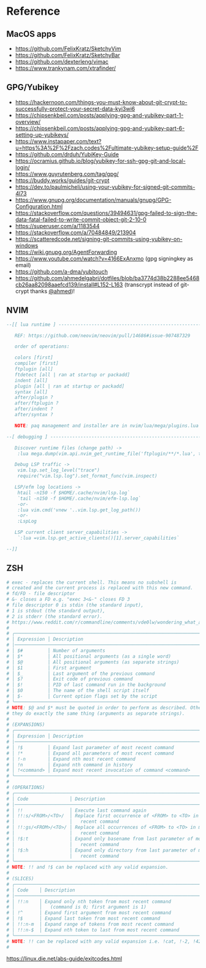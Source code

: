 # Reference

## MacOS apps

- https://github.com/FelixKratz/SketchyVim
- https://github.com/FelixKratz/SketchyBar
- https://github.com/dexterleng/vimac
- https://www.trankynam.com/xtrafinder/

## GPG/Yubikey

- https://hackernoon.com/things-you-must-know-about-git-crypt-to-successfully-protect-your-secret-data-kyi3wi6
- https://chipsenkbeil.com/posts/applying-gpg-and-yubikey-part-1-overview/
- https://chipsenkbeil.com/posts/applying-gpg-and-yubikey-part-6-setting-up-yubikeys/
- https://www.instapaper.com/text?u=https%3A%2F%2Fzach.codes%2Fultimate-yubikey-setup-guide%2F
- https://github.com/drduh/YubiKey-Guide
- https://ocramius.github.io/blog/yubikey-for-ssh-gpg-git-and-local-login/
- https://www.guyrutenberg.com/tag/gpg/
- https://buddy.works/guides/git-crypt
- https://dev.to/paulmicheli/using-your-yubikey-for-signed-git-commits-4l73
- https://www.gnupg.org/documentation/manuals/gnupg/GPG-Configuration.html
- https://stackoverflow.com/questions/39494631/gpg-failed-to-sign-the-data-fatal-failed-to-write-commit-object-git-2-10-0
- https://superuser.com/a/1183544
- https://stackoverflow.com/a/70484849/213904
- https://scatteredcode.net/signing-git-commits-using-yubikey-on-windows
- https://wiki.gnupg.org/AgentForwarding
- https://www.youtube.com/watch?v=4166ExAnxmo (gpg signingkey as email)
- https://github.com/a-dma/yubitouch
- https://github.com/ahmedelgabri/dotfiles/blob/ba3774d38b2288ee5468cb26aa82098aaefcd139/install#L152-L163 (transcrypt instead of git-crypt thanks [@ahmed](https://twitter.com/ahmedelgabri/status/1541682417442127872?s=20&t=M-02HMWvusc5Fkb5PE8IYw))!

## NVIM

```lua
--[[ lua runtime ] -------------------------------------------------------------

   REF: https://github.com/neovim/neovim/pull/14686#issue-907487329

   order of operations:

   colors [first]
   compiler [first]
   ftplugin [all]
   ftdetect [all | ran at startup or packadd]
   indent [all]
   plugin [all | ran at startup or packadd]
   syntax [all]
   after/plugin ?
   after/ftplugin ?
   after/indent ?
   after/syntax ?

   NOTE: paq management and installer are in nvim/lua/mega/plugins.lua

--[ debugging ] ----------------------------------------------------------------

   Discover runtime files (change path) ->
    :lua mega.dump(vim.api.nvim_get_runtime_file('ftplugin/**/*.lua', true))

   Debug LSP traffic ->
    vim.lsp.set_log_level("trace")
    require("vim.lsp.log").set_format_func(vim.inspect)

   LSP/efm log locations ->
    htail -n150 -f $HOME/.cache/nvim/lsp.log`
    `tail -n150 -f $HOME/.cache/nvim/efm-lsp.log`
    -or-
    :lua vim.cmd('vnew '..vim.lsp.get_log_path())
    -or-
    :LspLog

   LSP current client server_capabilities ->
    `:lua =vim.lsp.get_active_clients()[1].server_capabilities`

--]]
```

## ZSH

```zsh
# exec - replaces the current shell. This means no subshell is
# created and the current process is replaced with this new command.
# fd/FD - file descriptor
# &- closes a FD e.g. "exec 3<&-" closes FD 3
# file descriptor 0 is stdin (the standard input),
# 1 is stdout (the standard output),
# 2 is stderr (the standard error).
# https://www.reddit.com/r/commandline/comments/vde0lw/wondering_what_a_line_of_code_does/icjsmei/
#
# ╭────────────────────────────────────────────────────────────────────────────╮
# │ Expression │ Description                                                   │
# │────────────────────────────────────────────────────────────────────────────│
# │ $#         │ Number of arguments                                           │
# │ $*         │ All positional arguments (as a single word)                   │
# │ $@         │ All positional arguments (as separate strings)                │
# │ $1         │ First argument                                                │
# │ $_         │ Last argument of the previous command                         │
# │ $?         │ Exit code of previous command                                 │
# │ $!         │ PID of last command run in the background                     │
# │ $0         │ The name of the shell script itself                           │
# │ $-         │ Current option flags set by the script                        │
# ╰────────────────────────────────────────────────────────────────────────────╯
# NOTE: $@ and $* must be quoted in order to perform as described. Otherwise,
# they do exactly the same thing (arguments as separate strings).
#
# (EXPANSIONS)
# ╭────────────────────────────────────────────────────────────────────────────╮
# │ Expression │ Description                                                   │
# │────────────────────────────────────────────────────────────────────────────│
# │ !$         │ Expand last parameter of most recent command                  │
# │ !*         │ Expand all parameters of most recent command                  │
# │ !-n        │ Expand nth most recent command                                │
# │ !n         │ Expand nth command in history                                 │
# │ !<command> │ Expand most recent invocation of command <command>            │
# ╰────────────────────────────────────────────────────────────────────────────╯
#
# (OPERATIONS)
# ╭────────────────────────────────────────────────────────────────────────────╮
# │ Code               │ Description                                           │
# │────────────────────────────────────────────────────────────────────────────│
# │ !!                 │ Execute last command again                            │
# │ !!:s/<FROM>/<TO>/  │ Replace first occurrence of <FROM> to <TO> in most    │
# │                    │   recent command                                      │
# │ !!:gs/<FROM>/<TO>/ │ Replace all occurrences of <FROM> to <TO> in most     │
# │                    │   recent command                                      │
# │ !$:t               │ Expand only basename from last parameter of most      │
# │                    │   recent command                                      │
# │ !$:h               │ Expand only directory from last parameter of most     │
# │                    │   recent command                                      │
# ╰────────────────────────────────────────────────────────────────────────────╯
# NOTE: !! and !$ can be replaced with any valid expansion.
#
# (SLICES)
# ╭────────────────────────────────────────────────────────────────────────────╮
# │ Code    │ Description                                                      │
# │────────────────────────────────────────────────────────────────────────────│
# │ !!:n    │ Expand only nth token from most recent command                   │
# │         │   (command is 0; first argument is 1)                            │
# │ !^      │ Expand first argument from most recent command                   │
# │ !$      │ Expand last token from most recent command                       │
# │ !!:n-m  │ Expand range of tokens from most recent command                  │
# │ !!:n-$  │ Expand nth token to last from most recent command                │
# ╰────────────────────────────────────────────────────────────────────────────╯
# NOTE: !! can be replaced with any valid expansion i.e. !cat, !-2, !42, etc.
#
```

https://linux.die.net/abs-guide/exitcodes.html
